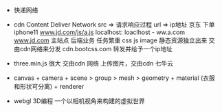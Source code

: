  - 快递网络

 - cdn  Content Deliver Network
   src => 请求响应过程 
   url => ip地址
   京东 下单 iphone11 
   www.jd.com/js/a.js   localhost:
   loaclhost - ww.a.com 
   www.jd.com 主站点 后端业务 任务繁重 css js image 
   静态资源独立出来  交由cdn网络来分发 
   cdn.bootcss.com 转发并给予一个ip地址

 - three.min.js 很大  交由cdn 网络
   上传图片，交由cdn 七牛云
 - canvas + camera + scene > group > mesh > geometry + material (衣服和形状可分离) + renderer
 - webgl 3D编程 
   一个以相机视角来构建的虚拟世界 